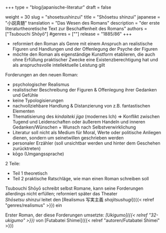 +++
type = "blog/japanische-literatur"
draft = false

weight = 30
slug = "shosetsushinzui"
title = "Shōsetsu shinzui"
japanese = "小説真髄"
translation = "Das Wesen des Romans"
description = "der erste literaturtheoretische Text zur Beschaffenheit des Romans"
authors = ["Tsubouchi Shōyō"]
#genres = [""]
release = "1885/86"
+++

- reformiert den Roman als Genre mit einem Anspruch an realistische Figuren und Handlungen und der Offenlegung der Psyche der Figuren
- möchte den Roman als eigenständige Kunstform etablieren, die auch ohne Erfüllung praktischer Zwecke eine Existenzberechtigung hat und als anspruchsvolle intellektuelle Leistung gilt

Forderungen an den neuen Roman:

- psychologischer Realismus
- realistischer Beschreibung der Figuren & Offenlegung ihrer Gedanken und Gefühle
- keine Typologisierungen
- nachvollziehbare Handlung & Distanzierung von z.B. fantastischen Elementen
- Thematisierung des _kindaiteki jiga_ (modernes Ich) => Konflikt zwischen Tugend und Leidenschaften oder äußerem Handeln und inneren Gedanken/Wünschen + Wunsch nach Selbstverwirklichung
- Literatur soll nicht als Medium für Moral, Werte oder politische Anliegen dienen, sondern um seinetwillen geschrieben werden
- personaler Erzähler (soll unsichtbar werden und hinter dem Geschehen zurücktreten)
- kōgo (Umgangssprache)

2 Teile:

- Teil 1 theoretisch
- Teil 2 praktische Ratschläge, wie man einen Roman schreiben soll

Tsubouchi Shōyō schreibt selbst Romane, kann seine Forderungen allerdings nicht erfüllen; reformiert später das Theater  
_Shōsetsu shinzui_ leitet den [Realismus 写実主義 _shajitsushugi_]({{< relref "genres/realismus" >}}) ein

Erster Roman, der diese Forderungen umsetzte: _[Ukigumo]({{< relref "32-ukigumo" >}})_ von [Futabatei Shimei]({{< relref "autoren/Futabatei Shimei" >}})
